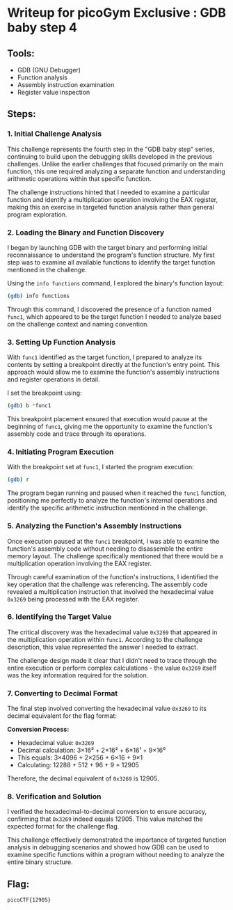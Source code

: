 # Writeup for picoGym Exclusive : GDB baby step 4

## Tools:
- GDB (GNU Debugger)
- Function analysis
- Assembly instruction examination
- Register value inspection

## Steps:

### 1. Initial Challenge Analysis
This challenge represents the fourth step in the "GDB baby step" series, continuing to build upon the debugging skills developed in the previous challenges. Unlike the earlier challenges that focused primarily on the main function, this one required analyzing a separate function and understanding arithmetic operations within that specific function.

The challenge instructions hinted that I needed to examine a particular function and identify a multiplication operation involving the EAX register, making this an exercise in targeted function analysis rather than general program exploration.

### 2. Loading the Binary and Function Discovery
I began by launching GDB with the target binary and performing initial reconnaissance to understand the program's function structure. My first step was to examine all available functions to identify the target function mentioned in the challenge.

Using the `info functions` command, I explored the binary's function layout:

```bash
(gdb) info functions
```

Through this command, I discovered the presence of a function named `func1`, which appeared to be the target function I needed to analyze based on the challenge context and naming convention.

### 3. Setting Up Function Analysis
With `func1` identified as the target function, I prepared to analyze its contents by setting a breakpoint directly at the function's entry point. This approach would allow me to examine the function's assembly instructions and register operations in detail.

I set the breakpoint using:

```bash
(gdb) b *func1
```

This breakpoint placement ensured that execution would pause at the beginning of `func1`, giving me the opportunity to examine the function's assembly code and trace through its operations.

### 4. Initiating Program Execution
With the breakpoint set at `func1`, I started the program execution:

```bash
(gdb) r
```

The program began running and paused when it reached the `func1` function, positioning me perfectly to analyze the function's internal operations and identify the specific arithmetic instruction mentioned in the challenge.

### 5. Analyzing the Function's Assembly Instructions
Once execution paused at the `func1` breakpoint, I was able to examine the function's assembly code without needing to disassemble the entire memory layout. The challenge specifically mentioned that there would be a multiplication operation involving the EAX register.

Through careful examination of the function's instructions, I identified the key operation that the challenge was referencing. The assembly code revealed a multiplication instruction that involved the hexadecimal value `0x3269` being processed with the EAX register.

### 6. Identifying the Target Value
The critical discovery was the hexadecimal value `0x3269` that appeared in the multiplication operation within `func1`. According to the challenge description, this value represented the answer I needed to extract.

The challenge design made it clear that I didn't need to trace through the entire execution or perform complex calculations - the value `0x3269` itself was the key information required for the solution.

### 7. Converting to Decimal Format
The final step involved converting the hexadecimal value `0x3269` to its decimal equivalent for the flag format:

**Conversion Process:**
- Hexadecimal value: `0x3269`
- Decimal calculation: 3×16³ + 2×16² + 6×16¹ + 9×16⁰
- This equals: 3×4096 + 2×256 + 6×16 + 9×1
- Calculating: 12288 + 512 + 96 + 9 = 12905

Therefore, the decimal equivalent of `0x3269` is 12905.

### 8. Verification and Solution
I verified the hexadecimal-to-decimal conversion to ensure accuracy, confirming that `0x3269` indeed equals 12905. This value matched the expected format for the challenge flag.

This challenge effectively demonstrated the importance of targeted function analysis in debugging scenarios and showed how GDB can be used to examine specific functions within a program without needing to analyze the entire binary structure.

## Flag:
```picoCTF{12905}```
